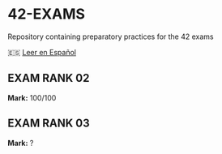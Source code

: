 # 42-EXAMS
Repository containing preparatory practices for the 42 exams

🇪🇸 [Leer en Español](README.md)

## EXAM RANK 02
**Mark:** 100/100

## EXAM RANK 03
**Mark:** ?

